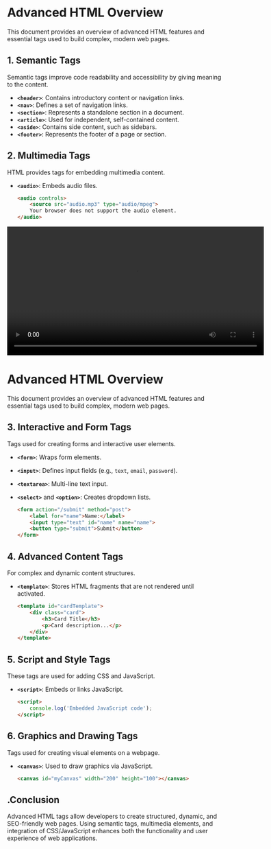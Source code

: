 # Advanced HTML Overview

This document provides an overview of advanced HTML features and essential tags used to build complex, modern web pages.

## 1. Semantic Tags
Semantic tags improve code readability and accessibility by giving meaning to the content.

- **`<header>`**: Contains introductory content or navigation links.
- **`<nav>`**: Defines a set of navigation links.
- **`<section>`**: Represents a standalone section in a document.
- **`<article>`**: Used for independent, self-contained content.
- **`<aside>`**: Contains side content, such as sidebars.
- **`<footer>`**: Represents the footer of a page or section.

## 2. Multimedia Tags
HTML provides tags for embedding multimedia content.

- **`<audio>`**: Embeds audio files.
  ```html
  <audio controls>
      <source src="audio.mp3" type="audio/mpeg">
      Your browser does not support the audio element.
  </audio>


<video width="600" controls>
    <source src="video.mp4" type="video/mp4">
    Your browser does not support the video tag.
</video>

# Advanced HTML Overview

This document provides an overview of advanced HTML features and essential tags used to build complex, modern web pages.

## 3. Interactive and Form Tags
Tags used for creating forms and interactive user elements.

- **`<form>`**: Wraps form elements.
- **`<input>`**: Defines input fields (e.g., `text`, `email`, `password`).
- **`<textarea>`**: Multi-line text input.
- **`<select>`** and **`<option>`**: Creates dropdown lists.

  ```html
  <form action="/submit" method="post">
      <label for="name">Name:</label>
      <input type="text" id="name" name="name">
      <button type="submit">Submit</button>
  </form>

## 4. Advanced Content Tags
For complex and dynamic content structures.

- **`<template>`**: Stores HTML fragments that are not rendered until activated.
  ```html
  <template id="cardTemplate">
      <div class="card">
          <h3>Card Title</h3>
          <p>Card description...</p>
      </div>
  </template>

 ## 5. Script and Style Tags
These tags are used for adding CSS and JavaScript.

- **`<script>`**: Embeds or links JavaScript.
  ```html
  <script>
      console.log('Embedded JavaScript code');
  </script>

## 6. Graphics and Drawing Tags
Tags used for creating visual elements on a webpage.

- **`<canvas>`**: Used to draw graphics via JavaScript.
  ```html
  <canvas id="myCanvas" width="200" height="100"></canvas>

## .Conclusion  
Advanced HTML tags allow developers to create structured, dynamic, and SEO-friendly web pages. Using semantic tags, multimedia elements, and integration of CSS/JavaScript enhances both the functionality and user experience of web applications.  